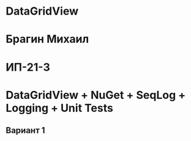 # DataGridView  
# Брагин Михаил
# ИП-21-3 
# DataGridView + NuGet + SeqLog + Logging + Unit Tests
## Вариант 1
